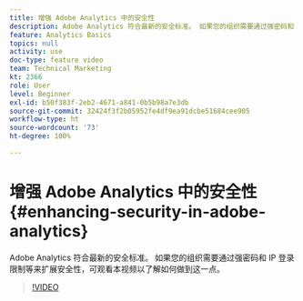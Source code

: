 ```yaml
---
title: 增强 Adobe Analytics 中的安全性
description: Adobe Analytics 符合最新的安全标准。 如果您的组织需要通过强密码和 IP 登录限制等来扩展安全性，可观看本视频以了解如何做到这一点。
feature: Analytics Basics
topics: null
activity: use
doc-type: feature video
team: Technical Marketing
kt: 2366
role: User
level: Beginner
exl-id: b50f383f-2eb2-4671-a841-0b5b98a7e3db
source-git-commit: 32424f3f2b05952fe4df9ea91dcbe51684cee905
workflow-type: ht
source-wordcount: '73'
ht-degree: 100%

---
```


# 增强 Adobe Analytics 中的安全性 {#enhancing-security-in-adobe-analytics}

Adobe Analytics 符合最新的安全标准。 如果您的组织需要通过强密码和 IP 登录限制等来扩展安全性，可观看本视频以了解如何做到这一点。

>[!VIDEO](https://video.tv.adobe.com/v/25458/?quality=12)
